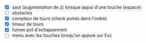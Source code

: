 - [x] saut (augmentation de z) lorsque appui d'une touche (espace)
- [ ] obstacles
- [x] compteur de tours (check points dans l'ordre)
- [x] timeur de tours
- [x] fumee pot d'echappement
- [ ] menu avec les touches lorsqu'on appuie sur Esc
